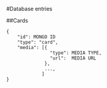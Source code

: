 #Database entries

##Cards

    {
        "id": MONGO ID
        "type": "card",
        "media": [{
                    "type": MEDIA TYPE,
                    "url":  MEDIA URL
                  },
                  ...,
                 ]
    }
